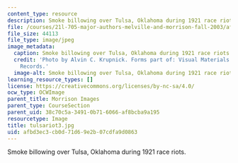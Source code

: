 ```yaml
---
content_type: resource
description: Smoke billowing over Tulsa, Oklahoma during 1921 race riots.
file: /courses/21l-705-major-authors-melville-and-morrison-fall-2003/afbd3ec3cb0d71d69e2b07cdfa9d0863_tulsariot3.jpg
file_size: 44113
file_type: image/jpeg
image_metadata:
  caption: Smoke billowing over Tulsa, Oklahoma during 1921 race riots.
  credit: 'Photo by Alvin C. Krupnick. Forms part of: Visual Materials from the NAACP
    Records.'
  image-alt: Smoke billowing over Tulsa, Oklahoma during 1921 race riots.
learning_resource_types: []
license: https://creativecommons.org/licenses/by-nc-sa/4.0/
ocw_type: OCWImage
parent_title: Morrison Images
parent_type: CourseSection
parent_uid: 38c70c5a-3491-0b71-6066-af8bcba9a195
resourcetype: Image
title: tulsariot3.jpg
uid: afbd3ec3-cb0d-71d6-9e2b-07cdfa9d0863
---
```

Smoke billowing over Tulsa, Oklahoma during 1921 race riots.